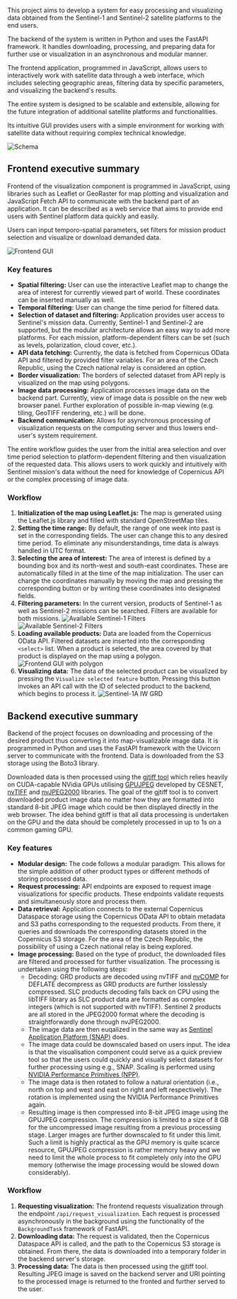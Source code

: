 This project aims to develop a system for easy processing and visualizing data obtained from the Sentinel-1 and Sentinel-2 satellite platforms to the end users.

The backend of the system is written in Python and uses the FastAPI framework. It handles downloading, processing, and preparing data for further use or visualization in an asynchronous and modular manner.

The frontend application, programmed in JavaScript, allows users to interactively work with satellite data through a web interface, which includes selecting geographic areas, filtering data by specific parameters, and visualizing the backend's results.

The entire system is designed to be scalable and extensible, allowing for the future integration of additional satellite platforms and functionalities.

Its intuitive GUI provides users with a simple environment for working with satellite data without requiring complex technical knowledge.

![Schema](./00_Schema.png)

## Frontend executive summary

Frontend of the visualization component is programmed in JavaScript, using libraries such as Leaflet or GeoRaster for map plotting and visualization and JavaScript Fetch API to communicate with the backend part of an application. It can be described as a web service that aims to provide end users with Sentinel platform data quickly and easily.

Users can input temporo-spatial parameters, set filters for mission product selection and visualize or download demanded data.

![Frontend GUI](./01_Frontend_GUI.png)

### Key features

- **Spatial filtering:** User can use the interactive Leaflet map to change the area of interest for currently viewed part of world. These coordinates can be inserted manually as well.
- **Temporal filtering:** User can change the time period for filtered data.
- **Selection of dataset and filtering:** Application provides user access to Sentinel's mission data. Currently, Sentinel-1 and Sentinel-2 are supported, but the modular architecture allows an easy way to add more platforms. For each mission, platform-dependent filters can be set (such as levels, polarization, cloud cover, etc.).
- **API data fetching:** Currently, the data is fetched from Copernicus OData API and filtered by provided filter variables. For an area of the Czech Republic, using the Czech national relay is considered an option.
- **Border visualization:** The borders of selected dataset from API reply is visualized on the map using polygons.
- **Image data processing:** Application processes image data on the backend part. Currently, view of image data is possible on the new web browser panel. Further exploration of possible in-map viewing (e.g. tiling, GeoTIFF rendering, etc.) will be done.
- **Backend communication:** Allows for asynchronous processing of visualization requests on the computing server and thus lowers end-user's system requirement.

The entire workflow guides the user from the initial area selection and over time period selection to platform-dependent filtering and then visualization of the requested data. This allows users to work quickly and intuitively with Sentinel mission's data without the need for knowledge of Copernicus API or the complex processing of image data.

### Workflow

1. **Initialization of the map using Leaflet.js:** The map is generated using the Leaflet.js library and filled with standard OpenStreetMap tiles.
2. **Setting the time range:** By default, the range of one week into past is set in the corresponding fields. The user can change this to any desired time period. To eliminate any misunderstandings, time data is always handled in UTC format.
3. **Selecting the area of interest:** The area of interest is defined by a bounding box and its north-west and south-east coordinates. These are automatically filled in at the time of the map initialization. The user can change the coordinates manually by moving the map and pressing the corresponding button or by writing these coordinates into designated fields.
4. **Filtering parameters:** In the current version, products of Sentinel-1 as well as Sentinel-2 missions can be searched. Filters are available for both missions. ![Available Sentinel-1 Filters](./02_Sentinel_1_Filters.png) ![Available Sentinel-2 Filters](./03_Sentinel_2_Filters.png)
5. **Loading available products:** Data are loaded from the Copernicus OData API. Filtered datasets are inserted into the corresponding `<select>` list. When a product is selected, the area covered by that product is displayed on the map using a polygon. ![Frontend GUI with polygon](./04_Frontend_GUI_with_polygon.png)
6. **Visualizing data:** The data of the selected product can be visualized by pressing the `Visualize selected feature` button. Pressing this button invokes an API call with the ID of selected product to the backend, which begins to process it. ![Sentinel-1A IW GRD](./05_S1A_IW_GRD_WH_20250211.jpg)

## Backend executive summary

Backend of the project focuses on downloading and processing of the desired product thus converting it into map-visualizable image data. It is programmed in Python and uses the FastAPI framework with the Uvicorn server to communicate with the frontend. Data is downloaded from the S3 storage using the Boto3 library.

Downloaded data is then processed using the [gjtiff tool](https://github.com/MartinPulec/gjtiff) which relies heavily on CUDA-capable NVidia GPUs utilising [GPUJPEG](https://github.com/CESNET/GPUJPEG) developed by CESNET, [nvTIFF](https://developer.nvidia.com/nvtiff-downloads) and [nvJPEG2000](https://developer.nvidia.com/nvjpeg2000-downloads) libraries. The goal of the gjtiff tool is to convert downloaded product image data no matter how they are formatted into standard 8-bit JPEG image which could be then displayed directly in the web browser. The idea behind gjtiff is that all data processing is undertaken on the GPU and the data should be completely processed in up to 1s on a common gaming GPU.

### Key features

- **Modular design:** The code follows a modular paradigm. This allows for the simple addition of other product types or different methods of storing processed data.
- **Request processing:** API endpoints are exposed to request image visualizations for specific products. These endpoints validate requests and simultaneously store and process them.
- **Data retrieval:** Application connects to the external Copernicus Dataspace storage using the Copernicus OData API to obtain metadata and S3 paths corresponding to the requested products. From there, it queries and downloads the corresponding datasets stored in the Copernicus S3 storage. For the area of the Czech Republic, the possibility of using a Czech national relay is being explored.    
- **Image processing:** Based on the type of product, the downloaded files are filtered and processed for further visualization. The processing is undertaken using the following steps:
  - Decoding: GRD products are decoded using nvTIFF and [nvCOMP](https://developer.nvidia.com/nvcomp-download) for DEFLATE decompress as GRD products are further losslessly compressed. SLC products decoding falls back on CPU using the libTIFF library as SLC product data are formatted as complex integers (which is not supported with nvTIFF). Sentinel 2 products are all stored in the JPEG2000 format where the decoding is straightforwardly done through nvJPEG2000.
  - The image data are then euqalized in the same way as [Sentinel Application Platform (SNAP)](https://earth.esa.int/eogateway/tools/snap) does.
  - The image data could be downscaled based on users input. The idea is that the visualisation component could serve as a quick preview tool so that the users could quickly and visually select datasets for further processing using e.g., SNAP. Scaling is performed using [NVIDIA Performance Primitives (NPP)](https://developer.nvidia.com/npp).
  - The image data is then rotated to follow a natural orientation (i.e., north on top and west and east on right and left respectively). The rotation is implemented using the NVIDIA Performance Primitives again.
  - Resulting image is then compressed into 8-bit JPEG image using the GPUJPEG compression. The compression is limited to a size of 8 GB for the uncompressed image resulting from a previous processing stage. Larger images are further downscaled to fit under this limit. Such a limit is highly practical as the GPU memory is quite scarce resource, GPUJPEG compression is rather memory heavy and we need to limit the whole process to fit completely only into the GPU memory (otherwise the image processing would be slowed down considerably). 

### Workflow

1. **Requesting visualization:** The frontend requests visualization through the endpoint `/api/request_visualization`. Each request is processed asynchronously in the background using the functionality of the `BackgroundTask` framework of FastAPI.
2. **Downloading data:** The request is validated, then the Copernicus Dataspace API is called, and the path to the Copernicus S3 storage is obtained. From there, the data is downloaded into a temporary folder in the backend server's storage.
3. **Processing data:** The data is then processed using the gjtiff tool. Resulting JPEG image is saved on the backend server and URI pointing to the processed image is returned to the fronted and further served to the user.
